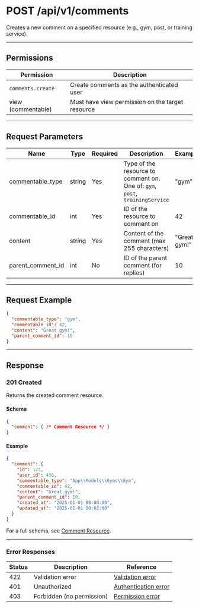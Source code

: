 # POST /api/v1/comments

Creates a new comment on a specified resource (e.g., gym, post, or training service).


---

## Permissions
| Permission         | Description                                      |
|--------------------|--------------------------------------------------|
| `comments.create`  | Create comments as the authenticated user         |
| view (commentable) | Must have view permission on the target resource  |

---

## Request Parameters

| Name              | Type   | Required | Description                                                                 | Example      |
|-------------------|--------|----------|-----------------------------------------------------------------------------|--------------|
| commentable_type  | string | Yes      | Type of the resource to comment on. One of: `gym`, `post`, `trainingService`| "gym"       |
| commentable_id    | int    | Yes      | ID of the resource to comment on                                            | 42           |
| content           | string | Yes      | Content of the comment (max 255 characters)                                 | "Great gym!"|
| parent_comment_id | int    | No       | ID of the parent comment (for replies)                                      | 10           |

---

## Request Example

```json
{
  "commentable_type": "gym",
  "commentable_id": 42,
  "content": "Great gym!",
  "parent_comment_id": 10
}
```

---

## Response

### 201 Created
Returns the created comment resource.

#### Schema
```json
{
  "comment": { /* Comment Resource */ }
}
```

#### Example
```json
{
  "comment": {
    "id": 123,
    "user_id": 456,
    "commentable_type": "App\\Models\\Gyms\\Gym",
    "commentable_id": 42,
    "content": "Great gym!",
    "parent_comment_id": 10,
    "created_at": "2025-01-01 00:00:00",
    "updated_at": "2025-01-01 00:03:00"
  }
}
```

For a full schema, see [Comment Resource](comment_resource.md).

---

### Error Responses

| Status | Description                | Reference                                      |
|--------|----------------------------|------------------------------------------------|
| 422    | Validation error           | [Validation error](../_globals/validation-errors.md) |
| 401    | Unauthorized               | [Authentication error](../_globals/authentication-errors.md) |
| 403    | Forbidden (no permission)  | [Permission error](../_globals/permission-errors.md) |
